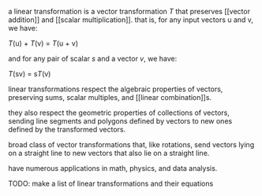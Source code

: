 a linear transformation is a vector transformation *T* that preserves [[vector addition]] and [[scalar multiplication]]. that is, for any input vectors u and v, we have:

*T*(u) + *T*(v) = *T*(u + v)

and for any pair of scalar *s* and a vector *v*, we have:

*T*(sv) = s*T*(v)

linear transformations respect the algebraic properties of vectors, preserving sums, scalar multiples, and [[linear combination]]s.

they also respect the geometric properties of collections of vectors, sending line segments and polygons defined by vectors to new ones defined by the transformed vectors.


broad class of vector transformations that, like rotations, send vectors lying on a straight line to new vectors that also lie on a straight line.

have numerous applications in math, physics, and data analysis.


TODO: make a list of linear transformations and their equations

